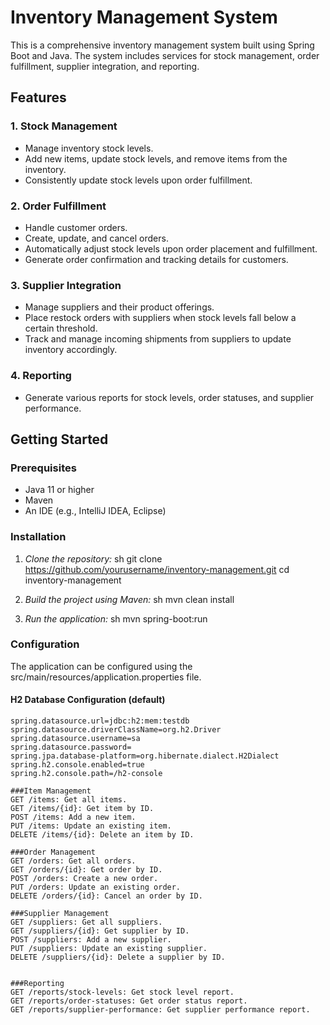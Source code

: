 # Inventory Management System

This is a comprehensive inventory management system built using Spring Boot and Java. The system includes services for stock management, order fulfillment, supplier integration, and reporting.

## Features

### 1. Stock Management
- Manage inventory stock levels.
- Add new items, update stock levels, and remove items from the inventory.
- Consistently update stock levels upon order fulfillment.

### 2. Order Fulfillment
- Handle customer orders.
- Create, update, and cancel orders.
- Automatically adjust stock levels upon order placement and fulfillment.
- Generate order confirmation and tracking details for customers.

### 3. Supplier Integration
- Manage suppliers and their product offerings.
- Place restock orders with suppliers when stock levels fall below a certain threshold.
- Track and manage incoming shipments from suppliers to update inventory accordingly.

### 4. Reporting
- Generate various reports for stock levels, order statuses, and supplier performance.

## Getting Started

### Prerequisites
- Java 11 or higher
- Maven
- An IDE (e.g., IntelliJ IDEA, Eclipse)

### Installation

1. *Clone the repository:*
    sh
    git clone https://github.com/yourusername/inventory-management.git
    cd inventory-management
    

2. *Build the project using Maven:*
    sh
    mvn clean install
    

3. *Run the application:*
    sh
    mvn spring-boot:run
    

### Configuration

The application can be configured using the src/main/resources/application.properties file.

#### H2 Database Configuration (default)
```properties
spring.datasource.url=jdbc:h2:mem:testdb
spring.datasource.driverClassName=org.h2.Driver
spring.datasource.username=sa
spring.datasource.password=
spring.jpa.database-platform=org.hibernate.dialect.H2Dialect
spring.h2.console.enabled=true
spring.h2.console.path=/h2-console

###Item Management
GET /items: Get all items.
GET /items/{id}: Get item by ID.
POST /items: Add a new item.
PUT /items: Update an existing item.
DELETE /items/{id}: Delete an item by ID.

###Order Management
GET /orders: Get all orders.
GET /orders/{id}: Get order by ID.
POST /orders: Create a new order.
PUT /orders: Update an existing order.
DELETE /orders/{id}: Cancel an order by ID.

###Supplier Management
GET /suppliers: Get all suppliers.
GET /suppliers/{id}: Get supplier by ID.
POST /suppliers: Add a new supplier.
PUT /suppliers: Update an existing supplier.
DELETE /suppliers/{id}: Delete a supplier by ID.


###Reporting
GET /reports/stock-levels: Get stock level report.
GET /reports/order-statuses: Get order status report.
GET /reports/supplier-performance: Get supplier performance report.

